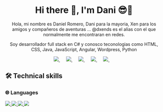 <h1 align='center'>Hi there 👋, I'm Dani 😎🚀</h1>

<p align='center'>
Hola, mi nombre es Daniel Romero, Dani para la mayoria, Xen para los amigos y compañeros de aventuras
... @dxends es el alias con el que normalmente me encontraran en redes.
</p>

<p align='center'>
  Soy desarrollador full stack en C#  y conosco teconologias como HTML, CSS, Java, JavaScript, Angular, Wordpress,  Python
</p>  


<p align='center'>
  <a href="https://www.tiktok.com/@dxends">
    <img src="https://img.shields.io/static/v1?style=for-the-badge&message=TikTok&color=000000&logo=TikTok&logoColor=FFFFFF&label=" />
  </a>&nbsp;&nbsp;&nbsp;&nbsp;
  
  <a href="https://www.youtube.com/dxends">
    <img src="https://img.shields.io/static/v1?style=for-the-badge&message=YouTube&color=FF0000&logo=YouTube&logoColor=FFFFFF&label=" />
  </a>&nbsp;&nbsp;&nbsp;&nbsp;
  
  <a href="https://twitter.com/dxends">
    <img src="https://img.shields.io/static/v1?style=for-the-badge&message=Twitter&color=1DA1F2&logo=Twitter&logoColor=FFFFFF&label=" />
  </a>&nbsp;&nbsp;&nbsp;&nbsp;
  
  <a href="https://www.linkedin.com/in/dxends">
    <img src="https://img.shields.io/static/v1?style=for-the-badge&message=LinkedIn&color=0A66C2&logo=LinkedIn&logoColor=FFFFFF&label=" />
  </a>&nbsp;&nbsp;&nbsp;&nbsp;
  <a href="https://www.croweloper.com">
    <img src="https://img.shields.io/badge/Web-21759B?style=for-the-badge&logo=rss&logoColor=white" />
  </a>&nbsp;&nbsp;&nbsp;&nbsp;
  
</p>

## 🛠️ Technical skills 

### 🌐 Languages
<a href="" target="_bank" name="html">
  <img src="https://img.shields.io/static/v1?style=for-the-badge&message=HTML5&color=E34F26&logo=HTML5&logoColor=FFFFFF&label=">
</a>
<a href="" target="_bank" name="css">
  <img src="https://img.shields.io/static/v1?style=for-the-badge&message=CSS3&color=1572B6&logo=CSS3&logoColor=FFFFFF&label=">
</a>
<a href="" target="_bank" name="javascript">
  <img src="https://img.shields.io/static/v1?style=for-the-badge&message=JavaScript&color=222222&logo=JavaScript&logoColor=F7DF1E&label=">
</a>

<a href="" target="_bank" name="c++">
  <img src="https://img.shields.io/static/v1?style=for-the-badge&message=.NET&color=512BD4&logo=.NET&logoColor=FFFFFF&label=">
</a>


  
<!--

[![LinkedIn](https://img.shields.io/badge/LinkedIn-0e76a8?style=for-the-badge&logo=linkedin)](https://linkedin.com/in/dxends)
[![GitHub](https://img.shields.io/badge/GitHub-000000?style=for-the-badge&logo=github)](https://github.com/dxends)
[![Web](https://img.shields.io/badge/Web-21759B?style=for-the-badge&logo=rss&logoColor=white)](https://www.croweloper.com)
[![Web](https://img.shields.io/badge/Web-21759B?style=for-the-badge&logo=rss&logoColor=white)](https://www.dxends.com)


Here are some ideas to get you started:

- 🔭 I’m currently working on ...
- 🌱 I’m currently learning ...
- 👯 I’m looking to collaborate on ...
- 🤔 I’m looking for help with ...
- 💬 Ask me about ...
- 📫 How to reach me: ...
- 😄 Pronouns: ...
- ⚡ Fun fact: ...
-->
